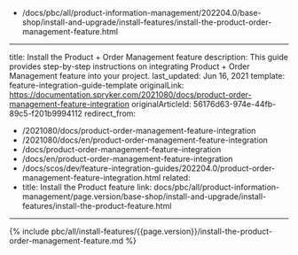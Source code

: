   - /docs/pbc/all/product-information-management/202204.0/base-shop/install-and-upgrade/install-features/install-the-product-order-management-feature.html
---
title: Install the Product + Order Management feature
description: This guide provides step-by-step instructions on integrating Product + Order Management feature into your project.
last_updated: Jun 16, 2021
template: feature-integration-guide-template
originalLink: https://documentation.spryker.com/2021080/docs/product-order-management-feature-integration
originalArticleId: 56176d63-974e-44fb-89c5-f201b9994112
redirect_from:
  - /2021080/docs/product-order-management-feature-integration
  - /2021080/docs/en/product-order-management-feature-integration
  - /docs/product-order-management-feature-integration
  - /docs/en/product-order-management-feature-integration
  - /docs/scos/dev/feature-integration-guides/202204.0/product-order-management-feature-integration.html
related:
  - title: Install the Product feature
    link: docs/pbc/all/product-information-management/page.version/base-shop/install-and-upgrade/install-features/install-the-product-feature.html
---

{% include pbc/all/install-features/{{page.version}}/install-the-product-order-management-feature.md %} <!-- To edit, see /_includes/pbc/all/install-features/202204.0/install-the-product-order-management-feature.md -->
